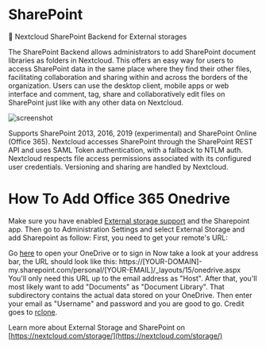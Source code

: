 # SharePoint
💾 Nextcloud SharePoint Backend for External storages

The SharePoint Backend allows administrators to add SharePoint document libraries as folders in Nextcloud. This offers an easy way for users to access SharePoint data in the same place where they find their other files, facilitating collaboration and sharing within and across the borders of the organization. Users can use the desktop client, mobile apps or web interface and comment, tag, share and collaboratively edit files on SharePoint just like with any other data on Nextcloud.

![screenshot](screenshots/configuration.png)

Supports SharePoint 2013, 2016, 2019 (experimental) and SharePoint Online (Office 365). Nextcloud accesses SharePoint through the SharePoint REST API and uses SAML Token authentication, with a fallback to NTLM auth. Nextcloud respects file access permissions associated with its configured user credentials. Versioning and sharing are handled by Nextcloud.

# How To Add Office 365 Onedrive
  Make sure you have enabled [External storage support](https://docs.nextcloud.com/server/24/go.php?to=admin-external-storage) and the Sharepoint app. Then go to Administration 
  Settings and select External Storage and add Sharepoint as follow:
  First, you need to get your remote's URL:

Go [here](https://onedrive.live.com/about/en-us/signin/) to open your OneDrive or to sign in
Now take a look at your address bar, the URL should look like this: https://[YOUR-DOMAIN]-my.sharepoint.com/personal/[YOUR-EMAIL]/_layouts/15/onedrive.aspx
You'll only need this URL up to the email address as "Host". After that, you'll most likely want to add "Documents" as "Document Library". That subdirectory contains the actual data stored on your OneDrive. Then enter your email as "Username" and password and you are good to go. Credit goes to [rclone](https://rclone.org/webdav/#sharepoint-online).

Learn more about External Storage and SharePoint on [https://nextcloud.com/storage/](https://nextcloud.com/storage/)
